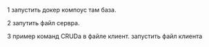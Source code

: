 1 запустить докер компоус там база.

2 запутить файл сервра. 

3 пример  команд CRUDa в файле клиент. запустить файл клиента
